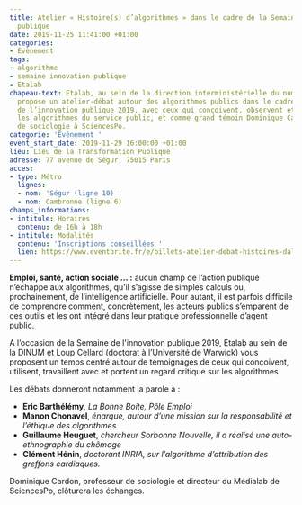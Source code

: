 ```yaml
---
title: Atelier « Histoire(s) d’algorithmes » dans le cadre de la Semaine de l’innovation
  publique
date: 2019-11-25 11:41:00 +01:00
categories:
- Évènement
tags:
- algorithme
- semaine innovation publique
- Etalab
chapeau-text: Etalab, au sein de la direction interministérielle du numérique (DINUM),
  propose un atelier-débat autour des algorithmes publics dans le cadre de la Semaine
  de l’innovation publique 2019, avec ceux qui conçoivent, observent et utilisent
  les algorithmes du service public, et comme grand témoin Dominique Cardon, professeur
  de sociologie à SciencesPo.
categorie: 'Événement '
event_start_date: 2019-11-29 16:00:00 +01:00
lieu: Lieu de la Transformation Publique
adresse: 77 avenue de Ségur, 75015 Paris
acces:
- type: Métro
  lignes:
  - nom: 'Ségur (ligne 10) '
  - nom: Cambronne (ligne 6)
champs_informations:
- intitule: Horaires
  contenu: de 16h à 18h
- intitule: Modalités
  contenu: 'Inscriptions conseillées '
  lien: https://www.eventbrite.fr/e/billets-atelier-debat-histoires-dalgorithmes-publics-82962574293
---
```


**Emploi, santé, action sociale … :** aucun champ de l’action publique n’échappe aux algorithmes, qu’il s’agisse de simples calculs ou, prochainement, de l’intelligence artificielle. Pour autant, il est parfois difficile de comprendre comment, concrètement, les acteurs publics s’emparent de ces outils et les ont intégré dans leur pratique professionnelle d’agent public. <br>

A l’occasion de la Semaine de l'innovation publique 2019, Etalab au sein de la DINUM et Loup Cellard (doctorat à l’Université de Warwick) vous proposent un temps centré autour de témoignages de ceux qui conçoivent, utilisent, travaillent avec et portent un regard critique sur les algorithmes

Les débats donneront notamment la parole à : <br>
* **Eric Barthélémy**, *La Bonne Boite, Pôle Emploi* 
* **Manon Chonavel**, *énarque, autour d’une mission sur la responsabilité et l’éthique des algorithmes*
* **Guillaume Heuguet**, *chercheur Sorbonne Nouvelle, il a réalisé une auto-ethnographie du chômage* 
* **Clément Hénin**, *doctorant INRIA, sur l’algorithme d’attribution des greffons cardiaques.* 

Dominique Cardon, professeur de sociologie et directeur du Medialab de SciencesPo, clôturera les échanges. 

